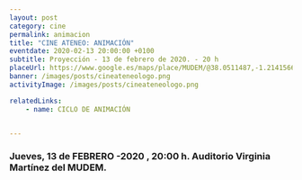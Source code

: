 ```yaml
---
layout: post
category: cine
permalink: animacion
title: "CINE ATENEO: ANIMACIÓN"
eventdate: 2020-02-13 20:00:00 +0100
subtitle: Proyección - 13 de febrero de 2020. - 20 h
placeUrl: https://www.google.es/maps/place/MUDEM/@38.0511487,-1.2141566,15z/data=!4m5!3m4!1s0x0:0xde6031502e1b4fbc!8m2!3d38.0511487!4d-1.2141566
banner: /images/posts/cineateneologo.png
activityImage: /images/posts/cineateneologo.png

relatedLinks:
    - name: CICLO DE ANIMACIÓN


---
```


### Jueves, 13 de FEBRERO -2020 , 20:00 h. Auditorio Virginia Martínez del MUDEM.



